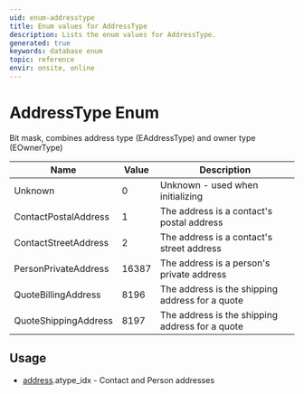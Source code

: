 ```yaml
---
uid: enum-addresstype
title: Enum values for AddressType
description: Lists the enum values for AddressType.
generated: true
keywords: database enum
topic: reference
envir: onsite, online
---
```


# AddressType Enum

Bit mask, combines address type (EAddressType) and owner type (EOwnerType)

| Name | Value | Description |
|------|-------|-------------|
|Unknown|0|Unknown - used when initializing |
|ContactPostalAddress|1|The address is a contact's postal address|
|ContactStreetAddress|2|The address is a contact's street address|
|PersonPrivateAddress|16387|The address is a person's private address|
|QuoteBillingAddress|8196|The address is the shipping address for a quote|
|QuoteShippingAddress|8197|The address is the shipping address for a quote|

## Usage

* [address](../address.md).atype_idx - Contact and Person addresses
